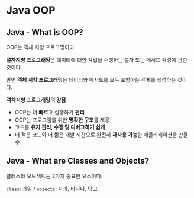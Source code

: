# Java OOP

## Java - What is OOP?

OOP는 객체 지향 프로그밍이다.

**절차지향 프로그래밍**은 데이터에 대한 작업을 수행하는 절차 또는 메서드 작성에 관한 것이다.

반면 **객체 지향 프로그래밍**은 데이터와 메서드를 모두 포함하는 객체를 생성하는 것이다.



**객체지향 프로그래밍의 강점**

- OOP는 더 **빠르**고 실행하기 **편리**
- OOP는 프로그램을 위한 **명확한 구조**를 제공
- 코드를 **유지 관리, 수정 및 디버그하기 쉽게**
- 더 적은 코드와 더 짧은 개발 시간으로 완전히 **재사용 가능**한 애플리케이션을 만들 수

## Java - What are Classes and Objects?

클래스와 오브젝트는 2가지 중요한 요소이다. 

`class`: 과일 / `objects`: 사과, 바나나, 망고
